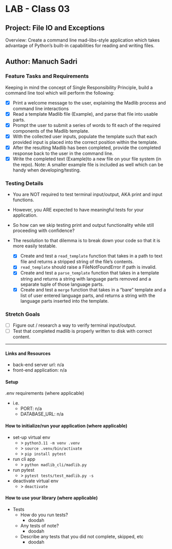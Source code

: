 # LAB - Class 03

## Project: File IO and Exceptions
Overview: Create a command line mad-libs-style application which takes advantage of Python’s built-in capabilities for reading and writing files.

## Author: Manuch Sadri

### Feature Tasks and Requirements

Keeping in mind the concept of Single Responsibility Principle, build a command line tool which will perform the following:
- [X] Print a welcome message to the user, explaining the Madlib process and command line interactions
- [X] Read a template Madlib file (Example), and parse that file into usable parts.
- [X] Prompt the user to submit a series of words to fit each of the required components of the Madlib template.
- [X] With the collected user inputs, populate the template such that each provided input is placed into the correct 
  position within the template.
- [X] After the resulting Madlib has been completed, provide the completed response back to the user in the command 
  line.
- [X] Write the completed text (Example)to a new file on your file system (in the repo).
Note: A smaller example file is included as well which can be handy when developing/testing.

### Testing Details

- You are NOT required to test terminal input/output, AKA print and input functions.
- However, you ARE expected to have meaningful tests for your application.
- So how can we skip testing print and output functionality while still proceeding with confidence?
- The resolution to that dilemma is to break down your code so that it is more easily testable.

    - [X] Create and test a `read_template` function that takes in a path to text file and returns a stripped string 
      of the file’s contents.
    - [X] `read_template` should raise a FileNotFoundError if path is invalid.
    - [X] Create and test a `parse_template` function that takes in a template string and returns a string with language parts removed and a separate tuple of those language parts.
    - [X] Create and test a `merge` function that takes in a “bare” template and a list of user entered language 
      parts, and returns a string with the language parts inserted into the template.

### Stretch Goals

- [ ] Figure out / research a way to verify terminal input/output.
- [ ] Test that completed madlib is properly written to disk with correct content.

---

#### Links and Resources
- back-end server url: n/a
- front-end application: n/a

#### Setup
.env requirements (where applicable)
- i.e.
  - PORT: n/a
  - DATABASE_URL: n/a

#### How to initialize/run your application (where applicable)

- set-up virtual env
  - \> ```python3.11 -m venv .venv```
  - \> ```source .venv/bin/activate```
  - \> ```pip install pytest```
- run cli app
  - \> ```python madlib_cli/madlib.py```
- run pytest
  - \> ```pytest tests/test_madlib.py -s```
- deactivate virtual env
  - \> ```deactivate```

#### How to use your library (where applicable)

- Tests
    - How do you run tests?
      - doodah
    - Any tests of note?
      - doodah
    - Describe any tests that you did not complete, skipped, etc
      - doodah